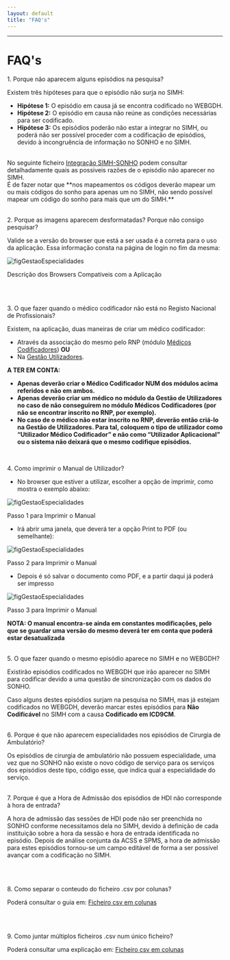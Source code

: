 ```yaml
---
layout: default
title: "FAQ's"
---
```



---

<div id="faq"></div>

# FAQ's

<p class="faq"> 1. Porque não aparecem alguns episódios na pesquisa? </p>
 
Existem três hipóteses para que o episódio não surja no SIMH:

* **Hipótese 1:** O episódio em causa já se encontra codificado no WEBGDH.
* **Hipótese 2:** O episódio em causa não reúne as condições necessárias para ser codificado.
* **Hipótese 3:** Os episódios poderão não estar a integrar no SIMH, ou poderá não ser possível proceder com a codificação de episódios, devido à incongruência de informação no SONHO e no SIMH.
<br>
No seguinte ficheiro <a href="./file/SIMH_IntegraçãoSONHO.pdf">Integração SIMH-SONHO</a> podem consultar detalhadamente quais as possiveis razões de o episódio não aparecer no SIMH.
<br>
É de fazer notar que **nos mapeamentos os códigos deverão mapear um ou mais códigos do sonho para apenas um no SIMH, não sendo possível mapear um código do sonho para mais que um do SIMH.**
<br>
<br>
<p class="faq"> 2. Porque as imagens aparecem desformatadas? Porque não consigo pesquisar? </p>

Valide se a versão do browser que está a ser usada é a correta para o uso da aplicação. Essa informação consta na página de login no fim da mesma:

![figGestaoEspecialidades](img/pages/browsersCompativeis.jpg)

<p class="caption" id="figBrowsersCompativeis">Descrição dos Browsers Compativeis com a Aplicação</p>

<br>
<br>

<p class="faq"> 3. O que fazer quando o médico codificador não está no Registo Nacional de Profissionais? </p>

Existem, na aplicação, duas maneiras de criar um médico codificador: 

* Através da associação do mesmo pelo RNP (módulo [Médicos Codificadores](#gestaoMedicos)) **OU**
* Na [Gestão Utilizadores](#gestaoUtilizadores). 

**A TER EM CONTA:** 

* **Apenas deverão criar o Médico Codificador NUM dos módulos acima referidos e não em ambos.**
* **Apenas deverão criar um médico no módulo da Gestão de Utilizadores no caso de não conseguirem no módulo Médicos Codificadores (por não se encontrar inscrito no RNP, por exemplo).** 
* **No caso de o médico não estar inscrito no RNP, deverão então criá-lo na Gestão de Utilizadores. Para tal, coloquem o tipo de utilizador como “Utilizador Médico Codificador” e não como “Utilizador Aplicacional” ou o sistema não deixará que o mesmo codifique episódios.**

<br>
<p class="faq"> 4. Como imprimir o Manual de Utilizador? </p>

*	No browser que estiver a utilizar, escolher a opção de imprimir, como mostra o exemplo abaixo:

![figGestaoEspecialidades](img/pages/imprimirManual1.png)

<p class="caption" id="figImprimirManual1">Passo 1 para Imprimir o Manual</p>

*	Irá abrir uma janela, que deverá ter a opção Print to PDF (ou semelhante):

![figGestaoEspecialidades](img/pages/imprimirManual2.png)

<p class="caption" id="figImprimirManual2">Passo 2 para Imprimir o Manual</p>

*	Depois é só salvar o documento como PDF, e a partir daqui já poderá ser impresso

![figGestaoEspecialidades](img/pages/imprimirManual3.png)

<p class="caption" id="figImprimirManual2">Passo 3 para Imprimir o Manual</p>

**NOTA: O manual encontra-se ainda em constantes modificações, pelo que se guardar uma versão do mesmo deverá ter em conta que poderá estar desatualizada**
<br>
<br>
<p class="faq"> 5. O que fazer quando o mesmo episódio aparece no SIMH e no WEBGDH?  </p>

Existirão episódios codificados no WEBGDH que irão aparecer no SIMH para codificar devido a uma questão de sincronização com os dados do SONHO.

Caso alguns destes episódios surjam na pesquisa no SIMH, mas já estejam codificados no WEBGDH, deverão marcar estes episódios para **Não Codificável** no SIMH com a causa **Codificado em ICD9CM**.
<br>
<br>
<p class="faq"> 6. Porque é que não aparecem especialidades nos episódios de Cirurgia de Ambulatório?  </p>

Os episódios de cirurgia de ambulatório não possuem especialidade, uma vez que no SONHO não existe o novo código de serviço para os serviços dos episódios deste tipo, código esse, que indica qual a especialidade do serviço.
<br>
<br>
<p class="faq"> 7. Porque é que a Hora de Admissão dos episódios de HDI não corresponde à hora de entrada? </p>

A hora de admissão das sessões de HDI pode não ser preenchida no SONHO conforme necessitamos dela no SIMH, devido à definição de cada instituição sobre a hora da sessão e hora de entrada identificada no episódio. Depois de análise conjunta da ACSS e SPMS, a hora de admissão para estes episódios tornou-se um campo editável de forma a ser possível avançar com a codificação no SIMH.

<br>
<br>
<p class="faq"> 8. Como separar o conteudo do ficheiro .csv por colunas? </p>

Poderá consultar o guia em: <a href="./file/guias/FicheirosCSV-Excel.pdf">Ficheiro csv em colunas</a>

<br>
<br>
<p class="faq"> 9. Como juntar múltiplos ficheiros .csv num único ficheiro? </p>

Poderá consultar uma explicação em: <a href="./file/guias/FicheirosCSV-multiplos.word">Ficheiro csv em colunas</a>